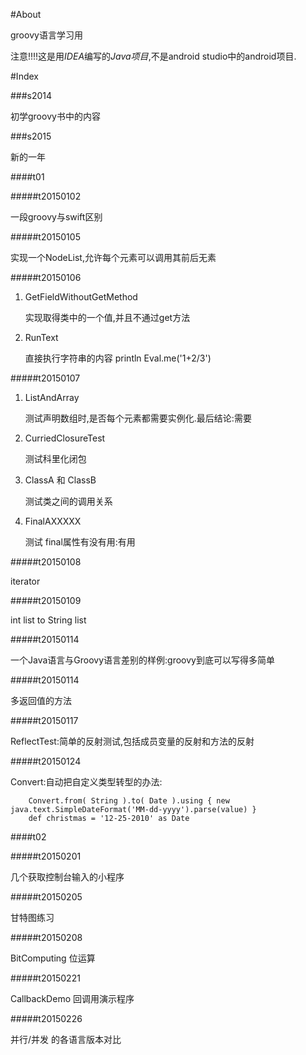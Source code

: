 #About

groovy语言学习用

注意!!!!这是用*IDEA*编写的*Java项目*,不是android studio中的android项目.

#Index

###s2014

初学groovy书中的内容

###s2015

新的一年

####t01

#####t20150102

一段groovy与swift区别

#####t20150105

实现一个NodeList,允许每个元素可以调用其前后无素

#####t20150106

1. GetFieldWithoutGetMethod

    实现取得类中的一个值,并且不通过get方法

2. RunText

    直接执行字符串的内容  println Eval.me('1+2/3')

#####t20150107

1. ListAndArray

    测试声明数组时,是否每个元素都需要实例化.最后结论:需要

2. CurriedClosureTest

    测试科里化闭包

3. ClassA 和 ClassB

    测试类之间的调用关系

4. FinalAXXXXX

    测试 final属性有没有用:有用

#####t20150108

iterator

#####t20150109

int list to String list

#####t20150114

一个Java语言与Groovy语言差别的样例:groovy到底可以写得多简单

#####t20150114

多返回值的方法

#####t20150117

ReflectTest:简单的反射测试,包括成员变量的反射和方法的反射

#####t20150124

Convert:自动把自定义类型转型的办法:

        Convert.from( String ).to( Date ).using { new java.text.SimpleDateFormat('MM-dd-yyyy').parse(value) }
        def christmas = '12-25-2010' as Date

####t02

#####t20150201

几个获取控制台输入的小程序

#####t20150205

甘特图练习

#####t20150208

BitComputing 位运算

#####t20150221

CallbackDemo    回调用演示程序

#####t20150226

并行/并发 的各语言版本对比



